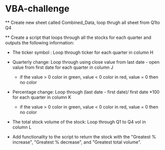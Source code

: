 # VBA-challenge
** Create new sheet called Combined_Data, loop thrugh all sheet from Q1to Q4

** Create a script that loops through all the stocks for each quarter and outputs the following information:

  - The ticker symbol : Loop through ticker for each quarter in column H
  
  - Quarterly change: Loop through using close value from last date - open value from first date for each quarter in column J
    - if the value > 0 color in green, value < 0 color in red, value = 0 then  no color
    
  - Percentage change: Loop through (last date - first date)/ first date *100 for each quarter in column K
    - if the value > 0 color in green, value < 0 color in red, value = 0 then  no color
    
  - The total stock volume of the stock: Loop through Q1 to Q4 vol in column L
  - Add functionality to the script to return the stock with the "Greatest % increase", "Greatest % decrease", and "Greatest total volume". 
